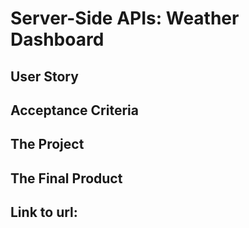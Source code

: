 # Server-Side APIs: Weather Dashboard

## User Story

## Acceptance Criteria

## The Project

## The Final Product

## Link to url: 
